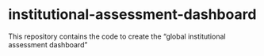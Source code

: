 # institutional-assessment-dashboard
This repository contains the code to create the “global institutional assessment dashboard”
